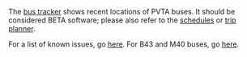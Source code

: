 The [bus tracker][track] shows recent locations of PVTA buses. It should be
considered BETA software; please also refer to the [schedules][sched] or
[trip planner][trip]. 

For a list of known issues, go [here][issues]. For B43 and M40 buses,
go [here][ntrack].

[ntrack]: http://ntf.pvta.com:81/InfoPoint
[track]: http://uts.pvta.com:81/InfoPoint
[cpvta]: http://www.pvta.com/contact.php
[issues]: bus_tracker_issues.html
[sched]: schedules.html
[trip]: trip_planner.html
